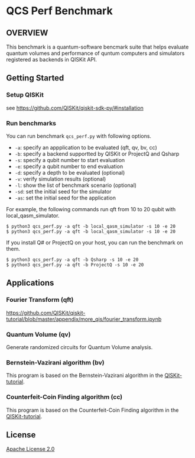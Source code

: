 # QCS Perf Benchmark

## OVERVIEW

This benchmark is a quantum-software bencmark suite that helps evaluate quantum volumes and performance of quntum computers and simulators registered as backends in QISKit API. 

## Getting Started

### Setup QISKit

see https://github.com/QISKit/qiskit-sdk-py/#installation

### Run benchmarks

You can run benchmark `qcs_perf.py` with following options.

* `-a`: specify an appplication to be evaluated (qft, qv, bv, cc)
* `-b`: specify a backend supportted by QISKit or ProjectQ and Qsharp
* `-s`: specify a qubit number to start evaluation
* `-e`: specify a qubit number to end evaluation
* `-d`: specify a depth to be evaluated (optional)
* `-v`: verify simulation results (optional)
* `-l`: show the list of benchmark scenario (optional)
* `-sd`: set the initial seed for the simulator
* `-as`: set the initial seed for the application

For example, the following commands run qft from 10 to 20 qubit with local_qasm_simulator.
```
$ python3 qcs_perf.py -a qft -b local_qasm_simulator -s 10 -e 20
$ python3 qcs_perf.py -a qft -b local_qasm_simulator -s 10 -e 20
``` 

If you install Q# or ProjectQ on your host, you can run the benchmark on them.
```
$ python3 qcs_perf.py -a qft -b Qsharp -s 10 -e 20
$ python3 qcs_perf.py -a qft -b ProjectQ -s 10 -e 20
``` 

## Applications

### Fourier Transform (qft)

https://github.com/QISKit/qiskit-tutorial/blob/master/appendix/more_qis/fourier_transform.ipynb

### Quantum Volume (qv)
Generate randomized circuits for Quantum Volume analysis.

### Bernstein-Vazirani algorithm (bv)
This program is based on the Bernstein-Vazirani algorithm in the [QISKit-tutorial](https://github.com/QISKit/qiskit-tutorial).

### Counterfeit-Coin Finding algorithm (cc)
This program is based on the Counterfeit-Coin Finding algorithm in the [QISKit-tutorial](https://github.com/QISKit/qiskit-tutorial).

## License

[Apache License 2.0](LICENSE-2.0.txt)
